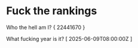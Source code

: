 # Fuck the rankings

Who the hell am I?
{ 22441670 }

What fucking year is it?
[ 2025-06-09T08:00:00Z ]
